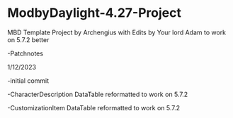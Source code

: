 # ModbyDaylight-4.27-Project
MBD Template Project by Archengius with Edits by Your lord Adam to work on 5.7.2 better

-Patchnotes

1/12/2023

-initial commit 

-CharacterDescription DataTable reformatted to work on 5.7.2

-CustomizationItem DataTable reformatted to work on 5.7.2
